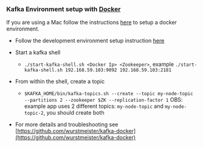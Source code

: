 ### Kafka Environment setup with [Docker](https://www.docker.io/)

If you are using a Mac follow the instructions [here](https://docs.docker.com/installation/mac/) to setup a docker environment.

- Follow the development environment setup instruction [here](https://github.com/tq1/br-tq1-development)
- Start a kafka shell
    - `./start-kafka-shell.sh <Docker Ip> <Zookeeper>`, example `./start-kafka-shell.sh 192.168.59.103:9092 192.168.59.103:2181`
- From within the shell, create a topic
    - `$KAFKA_HOME/bin/kafka-topics.sh --create --topic my-node-topic --partitions 2 --zookeeper $ZK --replication-factor 1`
OBS: example app uses 2 different topics: `my-node-topic` and `my-node-topic-2`, you should create both

- For more details and troubleshooting see [https://github.com/wurstmeister/kafka-docker](https://github.com/wurstmeister/kafka-docker)
